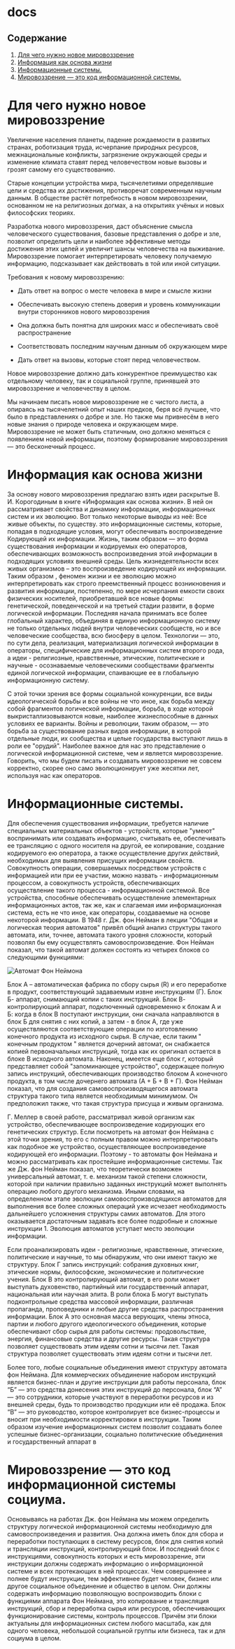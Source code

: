 # docs

## Содержание
1. [Для чего нужно новое мировоззрение](#для-чего-нужно-новое-мировоззрение)
2. [Информация как основа жизни](#информация-как-основа-жизни)
3. [Информационные системы.](#информационные-системы)
4. [Мировоззрение — это код информационной системы.](#Мировоззрение-это-код-информационной-системы)


# Для чего нужно новое мировоззрение 

Увеличение населения планеты, падение рождаемости в развитых странах, роботизация труда, исчерпание природных ресурсов, межнациональные конфликты, загрязнение окружающей среды и изменение климата ставят перед человечеством новые вызовы и грозят самому его существованию. 

Старые концепции устройства мира, тысячелетиями определявшие цели и средства их достижения, противоречат современным научным данным. В обществе растёт потребность в новом мировоззрении, основанном не на религиозных догмах, а на открытиях учёных и новых философских теориях. 

 

Разработка нового мировоззрения, даст объяснение смысла человеческого существования, базовые представления о добре и зле, позволит определить цели и наиболее эффективные методы достижения этих целей и увеличит шансы человечества на выживание. Мировоззрение помогает интерпретировать человеку получаемую информацию, подсказывает как действовать в той или иной ситуации. 

Требования к новому мировоззрению: 
- Дать ответ на вопрос о месте человека в мире и смысле жизни 

- Обеспечивать высокую степень доверия и уровень коммуникации внутри сторонников нового мировоззрения 

- Она должна быть понятна для широких масс и обеспечивать своё распространение 

- Соответствовать последним научным данным об окружающем мире 

- Дать ответ на вызовы, которые стоят перед человечеством. 

Новое мировоззрение должно дать конкурентное преимущество как отдельному человеку, так и социальной группе, принявшей это мировоззрение и человечеству в целом. 

Мы начинаем писать новое мировоззрение не с чистого листа, а опираясь на тысячелетний опыт наших предков, беря всё лучшее, что было в представлениях о добре и зле. Но также мы привнесём в него новые знания о природе человека и окружающем мире.  Мировоззрение не может быть статичным, оно должно меняться с появлением новой информации, поэтому формирование мировоззрения — это бесконечный процесс. 



# Информация как основа жизни 

За основу нового мировоззрения предлагаю взять идеи раскрытые В. И. Кoрoгoдиным в книге «Информация как основа жизни». В ней он рассматривает свойства и динамику информации, информационных систем и их эволюцию. Вот только некоторые выводы из неё: 
Все живые объекты, по существу. это информационные системы, которые, попадая в подходящие условия, могут обеспечивать воспроизведение Кодирующей их информации. Жизнь, таким образом — это форма существования информации и кодируемых ею операторов, обеспечивающих возможность воспроизведения этой информации в подходящих условиях внешней среды. Цель жизнедеятельности всех живых организмов – это воспроизведение кодирующей их информации. Таким образом , феномен жизни и ее эволюцию можно интерпретировать как строго преемственный процесс возникновения и развития информации, постепенно, по мере исчерпания емкости своих физических носителей, приобретавшей все новые формы: генетической, поведенческой и на третьей стадии развити, в форме логической информации. Последняя начала принимать все более глобальный характер, объединяя в единую информационную систему не только отдельных людей внутри человеческих сообществ, но и все человеческие сообщества, всю биосферу в целом. Технологии — это, по сути дела, реализация, материализация логической информации в операторы, специфические для информационных систем второго рода, а идеи - религиозные, нравственные, этические, политические и научные - осознаваемые человеческими сообществами фрагменты единой логической информации, спаивающие ее в глобальную информационную систему.  

С этой точки зрения все формы социальной конкуренции, все виды идеологической борьбы и все войны не что иное, как борьба между собой фрагментов логической информации, борьба, в ходе которой выкристаллизовываются новые, наиболее жизнеспособные в данных условиях ее варианты. Войны и революции, таким образом, — это борьба за существование разных видов информации, в которой отдельные люди, их сообщества и целые государства выступают лишь в роли ее "орудий". Наиболее важное для нас это представление о логической информационной системе, чем и является мировоззрение. Говорить, что мы будем писать и создавать мировоззрение не совсем корректно, скорее оно само эволюционирует уже жесятки лет, используя нас как операторов. 



# Информационные системы. 

 Для обеспечения существования информации, требуется наличие специальных материальных объектов - устройств, которые "умеют" воспринимать или создавать информацию, считывать ее, обеспечивать ее трансляцию с одного носителя на другой, ее копирование, создание кодируемого ею оператора, а также осуществление других действий, необходимых для выявления присущих информации свойств. Совокупность операции, совершаемых посредством устройств с информацией или при ее участии, можно назвать - информационным процессом, а совокупность устройств, обеспечивающих осуществление такого процесса - информационной системой. Все устройства, способные обеспечивать осуществление элементарных информационных актов, так же, как и слагаемая ими информационная система, есть не что иное, как операторы, создаваемые на основе некоторой информации. В 1948 г. Дж. фон Нейман в лекции "Общая и логическая теория автоматов" привёл общий анализ структуры такого автомата, или, точнее, автомата такого уровня сложности, который позволял бы ему осуществлять самовоспроизведение. Фон Нейман показал, что такой автомат должен состоять из четырех блоков со следующими функциями:  

![Автомат Фон Неймона](https://sv-scena.ru/Buki/Informatsiya-kak-osnova-zhizni-24.jpg)

Блок A – автоматическая фабрика по сбору сырья (R) и его переработке в продукт, соответствующий задаваемым извне инструкциям (Г). Блок Б- аппарат, снимающий копии с таких инструкций. Блок В- контролирующий аппарат, подключенный одновременно к блокам А и Б: когда в блок В поступают инструкции, они сначала направляются в блок Б для снятия с них копий, а затем - в блок А, где уже осуществляются соответствующие операции по изготовлению конечного продукта из исходного сырья. В случае, если таким " конечным продуктом " является дочерний автомат, он снабжается копией первоначальных инструкций, тогда как их оригинал остается в блоке В исходного автомата. Наконец, имеется еще блок г, который представляет собой "запоминающее устройство", содержащее полную запись инструкций, обеспечивающих производство блоком A конечного продукта, в том числе дочернего автомата (А + Б + В + Г). Фон Нейман показал, что для создания самовоспроизводящегося автомата структура такого типа является необходимым минимумом. Он предположил также, что такая структура присуща и живым организма.  

Г. Меллер в своей работе, рассматривал живой организм как устройство, обеспечивающее воспроизведение кодирующих его генетических структур. Если посмотреть на автомат фон Неймана с этой точки зрения, то его с полным правом можно интерпретировать как подобное же устройство, осуществляющее воспроизведение кодирующей его информации. Поэтому - то автоматы фон Неймана и можно рассматривать как простейшие информационные системы. Так же Дж. фон Нейман показал, что теоретически возможен универсальный автомат, т. е. механизм такой степени сложности, которой при наличии правильно заданных инструкций может выполнять операцию любого другого механизма. Иными словами, на определенном этапе эволюции самовоспроизводящихся автоматов для выполнения все более сложных операций уже исчезает необходимость дальнейшего усложнения структуры самих автоматов. Для этого оказывается достаточным задавать все более подробные и сложные инструкции 1. Эволюция автоматов уступает место эволюции информации. 

Если проанализировать идеи - религиозные, нравственные, этические, политические и научные, то мы обнаружим, что они имеют такую же структуру. Блок Г запись инструкций: собрания духовных книг, этические нормы, философские, экономические и политические учения. Блок В это контролирующий автомат, в его роли может выступать духовенство, партийный или государственный аппарат, национальная или научная элита. В роли блока Б могут выступать подконтрольные средства массовой информации, различная пропаганда, проповедники и любые другие средства распространения информации. Блок А это основная масса верующих, члены этноса, партии и любого другого идеологического объединения, которые обеспечивают сбор сырья для работы системы: продовольствие, энергия, финансовые средства и другие ресурсы.  Такая структура позволяет существовать этим идеям сотни и тысячи лет. Такая структура позволяет существовать этим идеям сотни и тысячи лет.

Более того, любые социальные объединения имеют структуру автомата фон Неймана. Для коммерческих объединение набором инструкций является бизнес-план и другие инструкции для работы персонала, блок “Б” — это средства донесения этих инструкций до персонала, блок “А” — это сотрудники, которые участвуют в переработки ресурсов и из внешней среды, будь то производство продукции или её продажа. Блок “В” — это руководство, которое контролирует все бизнес-процессы и вносит при необходимости корректировки в инструкции. Таким образом изучение информационных систем позволит создавать более успешные бизнес-организации, социально политические объединения и государственный аппарат в 

 

# Мировоззрение — это код информационной системы социума. 

Основываясь на работах Дж. фон Неймана мы можем определить структуру логической информационной системы необходимую для самовоспроизведения и развития. Она должна иметь блок для сбора и переработки поступающих в систему ресурсов, блок для снятия копий и трансляции инструкций, контролирующий блок. И последний блок с инструкциями, совокупность которых и есть мировоззрение, эти инструкции должны содержать информацию о информационной системе и всех протекающих в ней процессах. Чем совершеннее и полнее будут инструкции, тем эффективнее будет человек, бизнес или другое социальное объединение и общество в целом. Они должны содержать информацию позволяющую воспроизводить блоки с функциями аппарата Фон Неймана, это копирование и трансляция инструкций, сбор и переработка сырья или ресурсов, обеспечивающих функционирование системы, контроль процессов. Причём эти блоки актуальны для информационных систем любого масштаба, как для одного человека, небольшой социальной группы или бизнеса, так и для социума в целом. 
